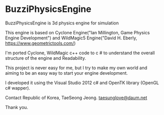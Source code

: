 # BuzziPhysicsEngine
BuzziPhysicsEngine is 3d physics engine for simulation

This engine is based on Cyclone Engine("Ian Millington, Game Physics Engine Development") and WildMagic5 Engine("David H. Eberly, https://www.geometrictools.com/)

I'm ported Cyclone, WildMagic c++ code to c # to understand the overall structure of the engine and Readability.

This project is never easy for me, but I try to make my own world and aiming to be an easy way to start your engine development.

I developed it using the Visual Studio 2012 c# and OpenTK library (OpenGL c# wapper).

Contact Republic of Korea, TaeSeong Jeong.  taesunglove@daum.net

Thank you.
